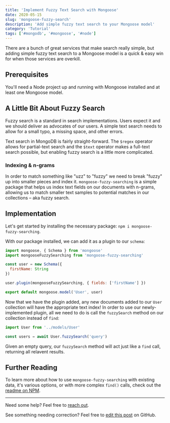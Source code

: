 ```yaml
---
title: 'Implement Fuzzy Text Search with Mongoose'
date: 2020-05-15
slug: 'mongoose-fuzzy-search'
description: 'Add simple fuzzy text search to your Mongoose model'
category: 'Tutorial'
tags: ['#mongodb', '#mongoose', '#node']
---
```


There are a bunch of great services that make search really simple, but adding simple fuzzy text search to a Mongoose model is a quick & easy win for when those services are overkill.

## Prerequisites

You'll need a Node project up and running with Mongoose installed and at least one Mongoose model.

## A Little Bit About Fuzzy Search

Fuzzy search is a standard in search implementations. Users expect it and we should deliver as advocates of our users. A simple text search needs to allow for a small typo, a missing space, and other errors.

Text search in MongoDB is fairly straight-forward. The `$regex` operator allows for partial-text search and the `$text` operator makes a full-text search possible, but enabling fuzzy search is a little more complicated.

### Indexing & n-grams

In order to match something like "uzz" to "fuzzy" we need to break "fuzzy" up into smaller pieces and index it. `mongoose-fuzzy-searching` is a simple package that helps us index text fields on our documents with n-grams, allowing us to match smaller text samples to potential matches in our collections – aka fuzzy search.

## Implementation

Let's get started by installing the necessary package: `npm i mongoose-fuzzy-searching`.

With our package installed, we can add it as a plugin to our `schema`:

```js
import mongoose, { Schema } from 'mongoose'
import mongooseFuzzySearching from 'mongoose-fuzzy-searching'

const user = new Schema({
  firstName: String
})

user.plugin(mongooseFuzzySearching, { fields: ['firstName'] })

export default mongoose.model('User', user)
```

Now that we have the plugin added, any new documents added to our `User` collection will have the appropriate text index! In order to use our newly-implemented plugin, all we need to do is call the `fuzzySearch` method on our collection instead of `find`:

```js
import User from '../models/User'

const users = await User.fuzzySearch('query')
```

Given an empty query, our `fuzzySearch` method will act just like a `find` call, returning all relavent results.

## Further Reading

To learn more about how to use `mongoose-fuzzy-searching` with existing data, it's various options, or with more complex `find()` calls, check out the [readme on NPM](https://www.npmjs.com/package/mongoose-fuzzy-searching).

---

Need some help? Feel free to [reach out](https://twitter.com/briansw).

See something needing correction? Feel free to [edit this post](https://github.com/bswank/swank.deb/edit/master/content/posts/mongoose-fuzzy-search.md) on GitHub.
